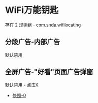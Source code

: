 # WiFi万能钥匙

存在 2 规则组 - [com.snda.wifilocating](/src/apps/com.snda.wifilocating.ts)

## 分段广告-内部广告

默认禁用

## 全屏广告-"好看"页面广告弹窗

默认禁用 - 点击X

- [快照-0](https://i.gkd.li/import/14032794)
